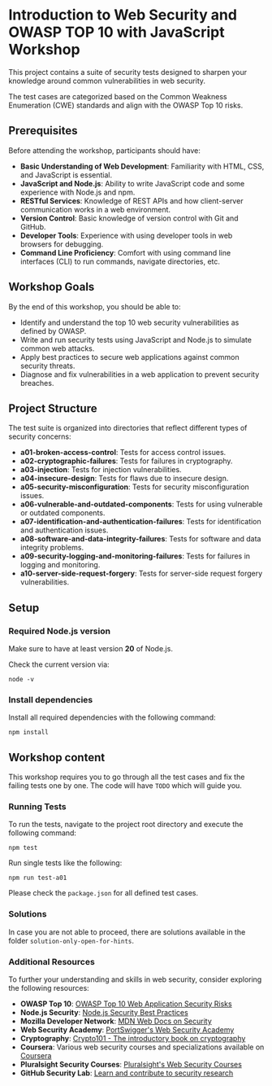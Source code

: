 # Introduction to Web Security and OWASP TOP 10 with JavaScript Workshop

This project contains a suite of security tests designed to sharpen your knowledge around common vulnerabilities in web security. 

The test cases are categorized based on the Common Weakness Enumeration (CWE) standards and align with the OWASP Top 10 risks.


## Prerequisites

Before attending the workshop, participants should have:

- **Basic Understanding of Web Development**: Familiarity with HTML, CSS, and JavaScript is essential.
- **JavaScript and Node.js**: Ability to write JavaScript code and some experience with Node.js and npm.
- **RESTful Services**: Knowledge of REST APIs and how client-server communication works in a web environment.
- **Version Control**: Basic knowledge of version control with Git and GitHub.
- **Developer Tools**: Experience with using developer tools in web browsers for debugging.
- **Command Line Proficiency**: Comfort with using command line interfaces (CLI) to run commands, navigate directories, etc.

## Workshop Goals

By the end of this workshop, you should be able to:

- Identify and understand the top 10 web security vulnerabilities as defined by OWASP.
- Write and run security tests using JavaScript and Node.js to simulate common web attacks.
- Apply best practices to secure web applications against common security threats.
- Diagnose and fix vulnerabilities in a web application to prevent security breaches.


## Project Structure

The test suite is organized into directories that reflect different types of security concerns:

- **a01-broken-access-control**: Tests for access control issues.
- **a02-cryptographic-failures**: Tests for failures in cryptography.
- **a03-injection**: Tests for injection vulnerabilities.
- **a04-insecure-design**: Tests for flaws due to insecure design.
- **a05-security-misconfiguration**: Tests for security misconfiguration issues.
- **a06-vulnerable-and-outdated-components**: Tests for using vulnerable or outdated components.
- **a07-identification-and-authentication-failures**: Tests for identification and authentication issues.
- **a08-software-and-data-integrity-failures**: Tests for software and data integrity problems.
- **a09-security-logging-and-monitoring-failures**: Tests for failures in logging and monitoring.
- **a10-server-side-request-forgery**: Tests for server-side request forgery vulnerabilities.


## Setup

### Required Node.js version

Make sure to have at least version **20** of Node.js.

Check the current version via: 

```shell
node -v
```

### Install dependencies

Install all required dependencies with the following command:

```shell
npm install
```


## Workshop content

This workshop requires you to go through all the test cases and fix the failing tests one by one. The code will have `TODO` which will guide you.

### Running Tests

To run the tests, navigate to the project root directory and execute the following command:

```shell
npm test
```

Run single tests like the following:

```shell
npm run test-a01
```

Please check the `package.json` for all defined test cases.

### Solutions

In case you are not able to proceed, there are solutions available in the folder `solution-only-open-for-hints`.


### Additional Resources

To further your understanding and skills in web security, consider exploring the following resources:

- **OWASP Top 10**: [OWASP Top 10 Web Application Security Risks](https://owasp.org/www-project-top-ten/)
- **Node.js Security**: [Node.js Security Best Practices](https://nodejs.org/en/about/security/)
- **Mozilla Developer Network**: [MDN Web Docs on Security](https://developer.mozilla.org/en-US/docs/Web/Security)
- **Web Security Academy**: [PortSwigger's Web Security Academy](https://portswigger.net/web-security)
- **Cryptography**: [Crypto101 - The introductory book on cryptography](https://www.crypto101.io/)
- **Coursera**: Various web security courses and specializations available on [Coursera](https://www.coursera.org/)
- **Pluralsight Security Courses**: [Pluralsight's Web Security Courses](https://www.pluralsight.com/paths/web-security)
- **GitHub Security Lab**: [Learn and contribute to security research](https://securitylab.github.com/)
